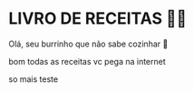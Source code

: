 # LIVRO DE RECEITAS :man_cook:

Olá, seu burrinho que não sabe cozinhar :call_me_hand:

bom todas as receitas vc pega na internet

so mais teste
